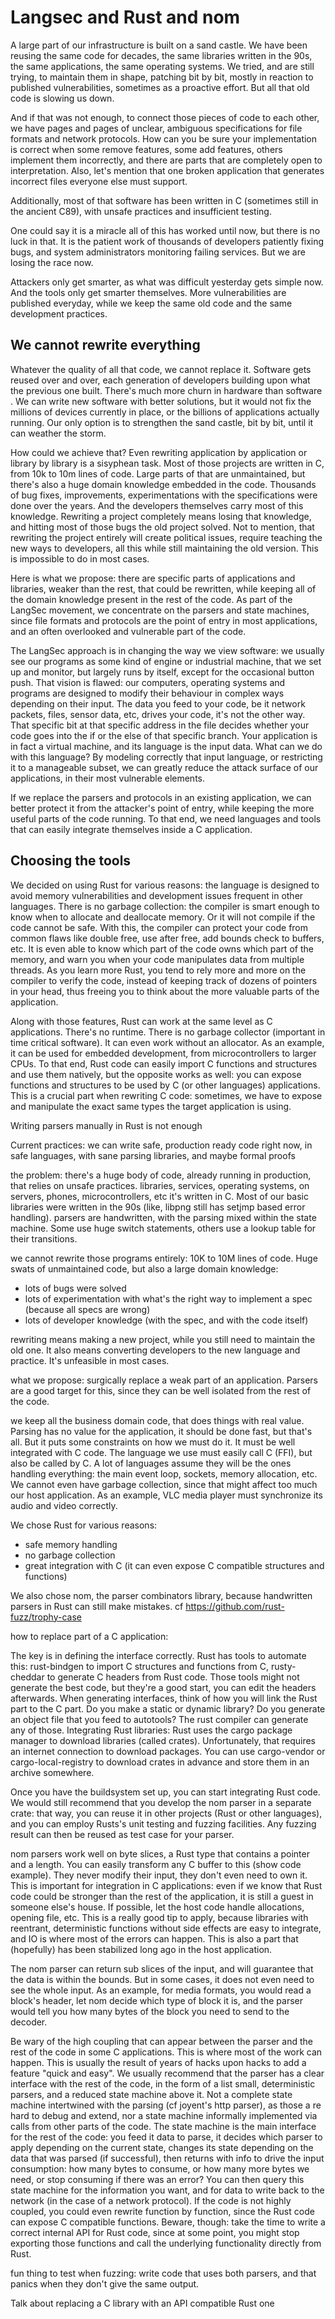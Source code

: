 # Langsec and Rust and nom

A large part of our infrastructure is built on a sand castle. We have
been reusing the same code for decades, the same libraries written in the 90s,
the same applications, the same operating systems. We tried, and are still
trying, to maintain them in shape, patching bit by bit, mostly in reaction
to published vulnerabilities, sometimes as a proactive effort.
But all that old code is slowing us down.

And if that was not enough, to connect those pieces of code to each other,
we have pages and pages of unclear, ambiguous specifications for file formats
and network protocols. How can you be sure your implementation is correct
when some remove features, some add features, others implement them
incorrectly, and there are parts that are completely open to interpretation.
Also, let's mention that one broken application that generates incorrect
files everyone else must support.

Additionally, most of that software has been written in C (sometimes still
in the ancient C89), with unsafe practices and insufficient testing.

One could say it is a miracle all of this has worked until now, but
there is no luck in that. It is the patient work of thousands of developers
patiently fixing bugs, and system administrators monitoring failing services.
But we are losing the race now.

Attackers only get smarter, as what was difficult yesterday gets simple now.
And the tools only get smarter themselves. More vulnerabilities are published
everyday, while we keep the same old code and the same development practices.

## We cannot rewrite everything

Whatever the quality of all that code, we cannot replace it. Software gets
reused over and over, each generation of developers building upon what the
previous one built. There's much more churn in hardware than software <INSERT
PERRY METZGER QUOTE HERE>. We can write new software with better solutions,
but it would not fix the millions of devices currently in place, or the billions
of applications actually running.
Our only option is to strengthen the sand castle, bit by bit, until it can weather
the storm.

How could we achieve that? Even rewriting application by application or library
by library is a sisyphean task. Most of those projects are written in C,
from 10k to 10m lines of code. Large parts of that are unmaintained, but there's
also a huge domain knowledge embedded in the code. Thousands of bug fixes,
improvements, experimentations with the specifications were done over the
years. And the developers themselves carry most of this knowledge.
Rewriting a project completely means losing that knowledge, and hitting most
of those bugs the old project solved.
Not to mention, that rewriting the project entirely will create political issues,
require teaching the new ways to developers, all this while still maintaining
the old version.
This is impossible to do in most cases.

Here is what we propose: there are specific parts of applications and libraries,
weaker than the rest, that could be rewritten, while keeping all of the domain
knowledge present in the rest of the code. As part of the LangSec movement,
we concentrate on the parsers and state machines, since file formats and protocols
are the point of entry in most applications, and an often overlooked and vulnerable
part of the code.

The LangSec approach is in changing the way we view software:
we usually see our programs as some kind of engine or industrial machine,
that we set up and monitor, but largely runs by itself, except for the
occasional button push. That vision is flawed: our computers, operating systems
and programs are designed to modify their behaviour in complex ways
depending on their input.
The data you feed to your code, be it network packets, files, sensor data,
etc, drives your code, it's not the other way. That specific bit at that specific
address in the file decides whether your code goes into the if or the else
of that specific branch. Your application is in fact a virtual machine,
and its language is the input data. What can we do with this language?
By modeling correctly that input language, or restricting it to a manageable subset,
we can greatly reduce the attack surface of our applications, in their most
vulnerable elements.

If we replace the parsers and protocols in an existing application, we can
better protect it from the attacker's point of entry, while keeping the more useful
parts of the code running. To that end, we need languages and tools that can easily
integrate themselves inside a C application.

## Choosing the tools

We decided on using Rust for various reasons: the language is designed to avoid
memory vulnerabilities and development issues frequent in other languages.
There is no garbage collection: the compiler is smart enough to know when to
allocate and deallocate memory. Or it will not compile if the code cannot be safe.
With this, the compiler can protect your code from common flaws like double free,
use after free, add bounds check to buffers, etc. It is even able to know which
part of the code owns which part of the memory, and warn you when your code manipulates
data from multiple threads.
As you learn more Rust, you tend to rely more and more on the compiler to verify
the code, instead of keeping track of dozens of pointers in your head, thus freeing
you to think about the more valuable parts of the application.

Along with those features, Rust can work at the same level as C applications.
There's no runtime. There is no garbage collector (important in time critical software).
It can even work without an allocator. As an example, it can be used for embedded
development, from microcontrollers to larger CPUs.
To that end, Rust code can easily import C functions and structures and use them
natively, but the opposite works as well: you can expose functions and structures
to be used by C (or other languages) applications. This is a crucial part when
rewriting C code: sometimes, we have to expose and manipulate the exact same types
the target application is using.

Writing parsers manually in Rust is not enough





Current practices: we can write safe, production ready code right now,
in safe languages, with sane parsing libraries, and maybe formal proofs

the problem: there's a huge body of code, already running in production,
that relies on unsafe practices.
libraries, services, operating systems, on servers, phones, microcontrollers, etc
it's written in C. Most of our basic libraries were written in the 90s
(like, libpng still has setjmp based error handling).
parsers are handwritten, with the parsing mixed within the state
machine. Some use huge switch statements, others use a lookup table for their
transitions.

we cannot rewrite those programs entirely: 10K to 10M lines of code.
Huge swats of unmaintained code, but also a large domain knowledge:
- lots of bugs were solved
- lots of experimentation with what's the right way to implement a spec
(because all specs are wrong)
- lots of developer knowledge (with the spec, and with the code itself)

rewriting means making a new project, while you still need to maintain the old
one. It also means converting developers to the new language and practice.
It's unfeasible in most cases.

what we propose: surgically replace a weak part of an application.
Parsers are a good target for this, since they can be well isolated
from the rest of the code.

we keep all the business domain code, that does things with real value.
Parsing has no value for the application, it should be done fast,
but that's all.
But it puts some constraints on how we must do it. It must be well
integrated with C code. The language we use must easily call C (FFI),
but also be called by C. A lot of languages assume they will be
the ones handling everything: the main event loop, sockets,
memory allocation, etc.
We cannot even have garbage collection, since that might affect
too much our host application. As an example, VLC media player
must synchronize its audio and video correctly.

We chose Rust for various reasons:
- safe memory handling
- no garbage collection
- great integration with C (it can even expose C compatible structures and functions)

We also chose nom, the parser combinators library, because
handwritten parsers in Rust can still make mistakes.
cf https://github.com/rust-fuzz/trophy-case

how to replace part of a C application:

The key is in defining the interface correctly. Rust has tools to automate
this: rust-bindgen to import C structures and functions from C,
rusty-cheddar to generate C headers from Rust code. Those tools
might not generate the best code, but they're a good start,
you can edit the headers afterwards.
When generating interfaces, think of how you will link the Rust
part to the C part. Do you make a static or dynamic library?
Do you generate an object file that you feed to autotools?
The rust compiler can generate any of those.
Integrating Rust libraries: Rust uses the cargo package manager
to download libraries (called crates). Unfortunately,
that requires an internet connection to download packages.
You can use cargo-vendor or cargo-local-registry to download
crates in advance and store them in an archive somewhere.

Once you have the buildsystem set up, you can start integrating
Rust code.
We would still recommend that you develop the nom parser in a separate
crate: that way, you can reuse it in other projects (Rust or other languages),
and you can employ Rusts's unit testing and fuzzing facilities.
Any fuzzing result can then be reused as test case for your parser.

nom parsers work well on byte slices, a Rust type that contains a pointer
and a length. You can easily transform any C buffer to this (show code example).
They never modify their input, they don't even need to own it.
This is important for integration in C applications: even if we know that
Rust code could be stronger than the rest of the application, it is still
a guest in someone else's house. If possible, let the host code handle
allocations, opening file, etc. This is a really good tip to apply,
because libraries with reentrant, deterministic functions without side
effects are easy to integrate, and IO is where most of the errors can happen.
This is also a part that (hopefully) has been stabilized long ago in the
host application.

The nom parser can return sub slices of the input, and will guarantee
that the data is within the bounds. But in some cases, it does not even
need to see the whole input. As an example, for media formats, you would
read a block's header, let nom decide which type of block it is, and the
parser would tell you how many bytes of the block you need to send to the
decoder.

Be wary of the high coupling that can appear between the parser and the rest
of the code in some C applications. This is where most of the work can happen.
This is usually the result of years of hacks upon hacks to add a feature
"quick and easy".
We usually recommend that the parser has a clear interface with the rest of the
code, in the form of a list small, deterministic parsers, and a reduced state
machine above it. Not a complete state machine intertwined with the parsing
(cf joyent's http parser), as those a re hard to debug and extend, nor a state
machine informally implemented via calls from other parts of the code.
The state machine is the main interface for the rest of the code: you feed it
data to parse, it decides which parser to apply depending on the current state,
changes its state depending on the data that was parsed (if successful), then
returns with info to drive the input consumption: how many bytes to consume,
or how many more bytes we need, or stop consuming if there was an error?
You can then query this state machine for the information you want, and for
data to write back to the network (in the case of a network protocol).
If the code is not highly coupled, you could even rewrite function by function,
since the Rust code can expose C compatible functions. Beware, though:
take the time to write a correct internal API for Rust code, since at some point,
you might stop exporting those functions and call the underlying functionality
directly from Rust.

fun thing to test when fuzzing: write code that uses both parsers, and that panics
when they don't give the same output.

Talk about replacing a C library with an API compatible Rust one
